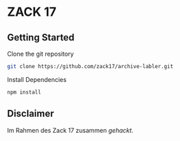# ZACK 17

## Getting Started

Clone the git repository 

```bash
git clone https://github.com/zack17/archive-labler.git
```


Install Dependencies

```bash
npm install
```



## Disclaimer
Im Rahmen des Zack 17 zusammen *gehackt*. 
